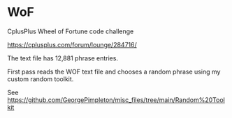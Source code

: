 # WoF
CplusPlus Wheel of Fortune code challenge

https://cplusplus.com/forum/lounge/284716/

The text file has 12,881 phrase entries.

First pass reads the WOF text file and chooses a random phrase using my custom random toolkit.

See https://github.com/GeorgePimpleton/misc_files/tree/main/Random%20Toolkit

